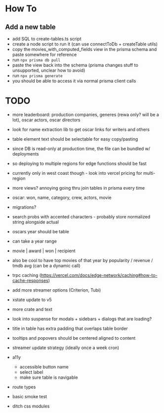 # How To

## Add a new table

- add SQL to create-tables.ts script
- create a node script to run it (can use connectToDb + createTable utils)
- copy the movies_with_computed_fields view in the prisma schema and paste somewhere for reference
- run `npx prisma db pull`
- paste the view back into the schema (prisma changes stuff to unsupported, unclear how to avoid)
- run `npx prisma generate`
- you should be able to access it via normal prisma client calls

# TODO

- more leaderboard: production companies, generes (rewa only? will be a lot), oscar actors, oscar directors

- look for name extraction lib to get oscar links for writers and others

- table element text should be selectable for easy copy/pasting

- since DB is read-only at production time, the file can be bundled w/ deployments
- so deploying to multiple regions for edge functions should be fast
- currently only in west coast though - look into vercel pricing for multi-region

- more views? annoying going thru join tables in prisma every time
- oscar: won, name, category, crew, actors, movie

- migrations?

- search probs with accented characters - probably store normalized string alongside actual

- oscars year should be table
- can take a year range
- movie | award | won | recipient
- also be cool to have top movies of that year by popularity / revenue / tmdb avg (can be a dynamic call)

- trpc caching (https://vercel.com/docs/edge-network/caching#how-to-cache-responses)
- add more streamer options (Criterion, Tubi)
- xstate update to v5
- more crate and text
- look into suspense for modals + sidebars + dialogs that are loading?
- title in table has extra padding that overlaps table border
- tooltips and popovers should be centered aligned to content
- streamer update strategy (ideally once a week cron)
- a11y
  - accessible button name
  - select label
  - make sure table is navigable
- route types
- basic smoke test
- ditch css modules
